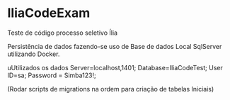 # IliaCodeExam
Teste de código processo seletivo Ília

Persistência de dados fazendo-se uso de Base de dados Local SqlServer utilizando Docker. 

uUtilizados os dados Server=localhost,1401; Database=IliaCodeTest; User ID=sa; Password = Simba123!;

(Rodar scripts de migrations na ordem para criação de tabelas Iniciais)

